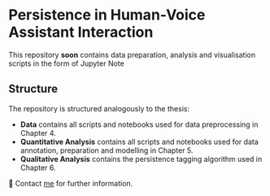 # Persistence in Human-Voice Assistant Interaction

This repository **soon** contains data preparation, analysis and visualisation scripts in the form of Jupyter Note

## Structure

The repository is structured analogously to the thesis:

- **Data** contains all scripts and notebooks used for data preprocessing in Chapter 4.
- **Quantitative Analysis** contains all scripts and notebooks used for data annotation, preparation and modelling in Chapter 5.
- **Qualitative Analysis** contains the persistence tagging algorithm used in Chapter 6.

📮 Contact [me](mailto:mail@yfrommherz.ch) for further information.
